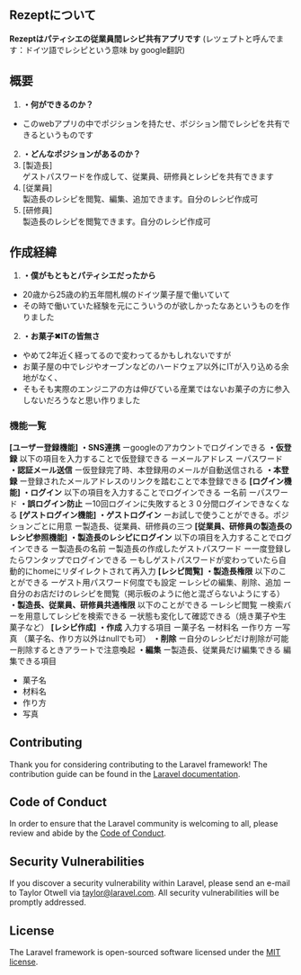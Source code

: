 
## Rezeptについて

**Rezeptはパティシエの従業員間レシピ共有アプリです**
(レツェプトと呼んでます：ドイツ語でレシピという意味 by google翻訳)


## 概要
1. **・何ができるのか？**
- このwebアプリの中でポジションを持たせ、ポジション間でレシピを共有できるというものです
2. **・どんなポジションがあるのか？**
3. [製造長]<br>
ゲストパスワードを作成して、従業員、研修員とレシピを共有できます
4. [従業員]<br>
製造長のレシピを閲覧、編集、追加できます。自分のレシピ作成可
5. [研修員]<br>
製造長のレシピを閲覧できます。自分のレシピ作成可


## 作成経緯

1. **・僕がもともとパティシエだったから**
- 20歳から25歳の約五年間札幌のドイツ菓子屋で働いていて
- その時で働いていた経験を元にこういうのが欲しかったなあというものを作りました
2. **・お菓子✖︎ITの皆無さ**
- やめて2年近く経ってるので変わってるかもしれないですが
- お菓子屋の中でレジやオーブンなどのハードウェア以外にITが入り込める余地がなく、
- そもそも実際のエンジニアの方は伸びている産業ではないお菓子の方に参入しないだろうなと思い作りました

### 機能一覧
**[ユーザー登録機能]**
**・SNS連携**
ーgoogleのアカウントでログインできる
**・仮登録**
以下の項目を入力することで仮登録できる
ーメールアドレス
ーパスワード
**・認証メール送信**
ー仮登録完了時、本登録用のメールが自動送信される
**・本登録**
ー登録されたメールアドレスのリンクを踏むことで本登録できる
**[ログイン機能]**
**・ログイン**
以下の項目を入力することでログインできる
ー名前
ーパスワード
**・誤ログイン防止**
ー10回ログインに失敗すると３０分間ログインできなくなる
**[ゲストログイン機能]**
**・ゲストログイン**
ーお試しで使うことができる。ポジションごとに用意
ー製造長、従業員、研修員の三つ
**[従業員、研修員の製造長のレシピ参照機能]**
**・製造長のレシピにログイン**
以下の項目を入力することでログインできる
ー製造長の名前
ー製造長の作成したゲストパスワード
ー一度登録したらワンタップでログインできる
ーもしゲストパスワードが変わっていたら自動的にhomeにリダイレクトされて再入力
**[レシピ閲覧]**
**・製造長権限**
以下のことができる
ーゲスト用パスワード何度でも設定
ーレシピの編集、削除、追加
ー自分のお店だけのレシピを閲覧（掲示板のように他と混ざらないようにする）
**・製造長、従業員、研修員共通権限**
以下のことができる
ーレシピ閲覧
ー検索バーを用意してレシピを検索できる
ー状態も変化して確認できる（焼き菓子や生菓子など）
**[レシピ作成]**
**・作成**
入力する項目
ー菓子名
ー材料名
ー作り方
ー写真
（菓子名、作り方以外はnullでも可）
**・削除**
ー自分のレシピだけ削除が可能
ー削除するときアラートで注意喚起
**・編集**
ー製造長、従業員だけ編集できる
編集できる項目
- 菓子名
- 材料名
- 作り方
- 写真




## Contributing

Thank you for considering contributing to the Laravel framework! The contribution guide can be found in the [Laravel documentation](https://laravel.com/docs/contributions).

## Code of Conduct

In order to ensure that the Laravel community is welcoming to all, please review and abide by the [Code of Conduct](https://laravel.com/docs/contributions#code-of-conduct).

## Security Vulnerabilities

If you discover a security vulnerability within Laravel, please send an e-mail to Taylor Otwell via [taylor@laravel.com](mailto:taylor@laravel.com). All security vulnerabilities will be promptly addressed.

## License

The Laravel framework is open-sourced software licensed under the [MIT license](https://opensource.org/licenses/MIT).
